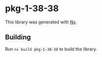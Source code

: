 # pkg-1-38-38

This library was generated with [Nx](https://nx.dev).

## Building

Run `nx build pkg-1-38-38` to build the library.
